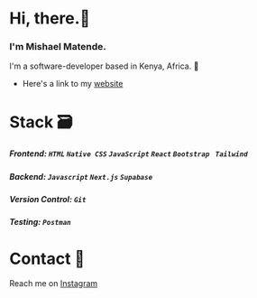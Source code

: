# Hi, there.👋
### I'm Mishael Matende.
I'm a software-developer based in Kenya, Africa. 📍
- Here's a link to my [website](https://mishael-website.vercel.app/)

# Stack 🗃️
##### Frontend: ``` HTML ``` ``` Native CSS ``` ``` JavaScript ``` ``` React ``` ``` Bootstrap  ``` ``` Tailwind ``` 
##### Backend: ``` Javascript ``` ``` Next.js ``` ``` Supabase ```
##### Version Control: ``` Git ```
##### Testing: ``` Postman ```

# Contact 📱
Reach me on [Instagram](https://www.instagram.com/_m.atend.e_/)

